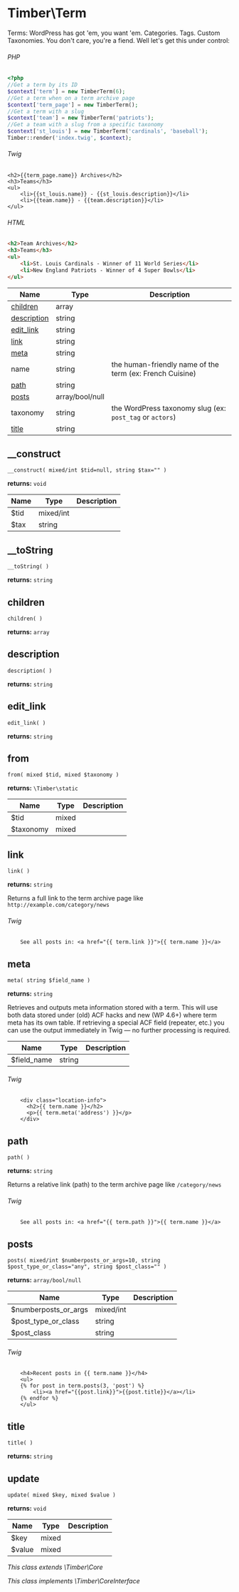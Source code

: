 
# Timber\Term
Terms: WordPress has got 'em, you want 'em. Categories. Tags. Custom Taxonomies. You don't care, you're a fiend. Well let's get this under control:

###### PHP
```php
<?php
//Get a term by its ID
$context['term'] = new TimberTerm(6);
//Get a term when on a term archive page
$context['term_page'] = new TimberTerm();
//Get a term with a slug
$context['team'] = new TimberTerm('patriots');
//Get a team with a slug from a specific taxonomy
$context['st_louis'] = new TimberTerm('cardinals', 'baseball');
Timber::render('index.twig', $context);
```
###### Twig
```twig
<h2>{{term_page.name}} Archives</h2>
<h3>Teams</h3>
<ul>
    <li>{{st_louis.name}} - {{st_louis.description}}</li>
    <li>{{team.name}} - {{team.description}}</li>
</ul>
```
###### HTML
```html
<h2>Team Archives</h2>
<h3>Teams</h3>
<ul>
    <li>St. Louis Cardinals - Winner of 11 World Series</li>
    <li>New England Patriots - Winner of 4 Super Bowls</li>
</ul>
```

Name | Type | Description
---- | ---- | -----------
[children](#children) | array | 
[description](#description) | string | 
[edit_link](#edit_link) | string | 
[link](#link) | string | 
[meta](#meta) | string | 
name | string | the human-friendly name of the term (ex: French Cuisine)
[path](#path) | string | 
[posts](#posts) | array/bool/null | 
taxonomy | string | the WordPress taxonomy slug (ex: `post_tag` or `actors`)
[title](#title) | string | 

## __construct
`__construct( mixed/int $tid=null, string $tax="" )`

**returns:** `void` 

Name | Type | Description
---- | ---- | -----------
$tid | mixed/int | 
$tax | string | 



## __toString
`__toString( )`

**returns:** `string` 



## children
`children( )`

**returns:** `array` 



## description
`description( )`

**returns:** `string` 



## edit_link
`edit_link( )`

**returns:** `string` 



## from
`from( mixed $tid, mixed $taxonomy )`

**returns:** `\Timber\static` 

Name | Type | Description
---- | ---- | -----------
$tid | mixed | 
$taxonomy | mixed | 



## link
`link( )`

**returns:** `string` 

Returns a full link to the term archive page like `http://example.com/category/news`

###### Twig
```twig
	See all posts in: <a href="{{ term.link }}">{{ term.name }}</a>
```

## meta
`meta( string $field_name )`

**returns:** `string` 

Retrieves and outputs meta information stored with a term. This will use both data stored under (old) ACF hacks and new (WP 4.6+) where term meta has its own table. If retrieving a special ACF field (repeater, etc.) you can use the output immediately in Twig — no further processing is required.

Name | Type | Description
---- | ---- | -----------
$field_name | string | 

###### Twig
```twig
	<div class="location-info">
	  <h2>{{ term.name }}</h2>
	  <p>{{ term.meta('address') }}</p>
	</div>
```

## path
`path( )`

**returns:** `string` 

Returns a relative link (path) to the term archive page like `/category/news`

###### Twig
```twig
	See all posts in: <a href="{{ term.path }}">{{ term.name }}</a>
```

## posts
`posts( mixed/int $numberposts_or_args=10, string $post_type_or_class="any", string $post_class="" )`

**returns:** `array/bool/null` 

Name | Type | Description
---- | ---- | -----------
$numberposts_or_args | mixed/int | 
$post_type_or_class | string | 
$post_class | string | 

###### Twig
```twig
	<h4>Recent posts in {{ term.name }}</h4>
	<ul>
	{% for post in term.posts(3, 'post') %}
	    <li><a href="{{post.link}}">{{post.title}}</a></li>
	{% endfor %}
	</ul>
```

## title
`title( )`

**returns:** `string` 



## update
`update( mixed $key, mixed $value )`

**returns:** `void` 

Name | Type | Description
---- | ---- | -----------
$key | mixed | 
$value | mixed | 






*This class extends \Timber\Core*

*This class implements \Timber\CoreInterface*

